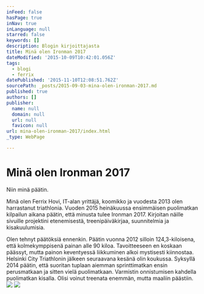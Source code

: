```yaml
---
inFeed: false
hasPage: true
inNav: true
inLanguage: null
starred: false
keywords: []
description: Blogin kirjoittajasta
title: Minä olen Ironman 2017
dateModified: '2015-10-09T10:42:01.056Z'
tags:
  - blogi
  - ferrix
datePublished: '2015-11-10T12:08:51.762Z'
sourcePath: _posts/2015-09-03-mina-olen-ironman-2017.md
published: true
authors: []
publisher:
  name: null
  domain: null
  url: null
  favicon: null
url: mina-olen-ironman-2017/index.html
_type: WebPage

---
```

# 

# Minä olen Ironman 2017

Niin minä päätin.

Minä olen Ferrix Hovi, IT-alan yrittäjä, koomikko ja vuodesta 2013 olen harrastanut triathlonia. Vuoden 2015 heinäkuussa ensimmäisen puolimatkan kilpailun aikana päätin, että minusta tulee Ironman 2017\. Kirjoitan näille sivuille projektini etenemisestä, treenipäiväkirjaa, suunnitelmia ja kisakuulumisia.

Olen tehnyt päätöksiä ennenkin. Päätin vuonna 2012 silloin 124,3-kiloisena, että kolmekymppisenä painan alle 90 kiloa. Tavoitteeseen en koskaan päässyt, mutta painon keventyessä liikkuminen alkoi mystisesti kiinnostaa. Helsinki City Triathlonin jälkeen seuraavana kesänä olin koukussa. Syksyllä 2014 päätin, että suoritan tuplaan aiemman sprinttimatkan ensin perusmatkaan ja sitten vielä puolimatkaan. Varmistin onnistumisen kahdella puolimatkan kisalla. Olisi voinut treenata enemmän, mutta maaliin päästiin.
![](https://the-grid-user-content.s3-us-west-2.amazonaws.com/918538cd-5027-45bb-ac85-49629948461e.jpg)
![](https://the-grid-user-content.s3-us-west-2.amazonaws.com/91c097eb-abde-4299-8e86-e8390bb6664c.jpg)